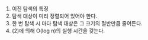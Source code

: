 1. 이진 탐색의 특징
  1. 탐색 대상이 미리 정렬되어 있어야 한다.
  2. 한 번 탐색 시 마다 탐색 대상은 그 크기의 절반만큼 줄어든다.
  3. (2)에 의해 O(log n)의 실행 시간을 갖는다.
